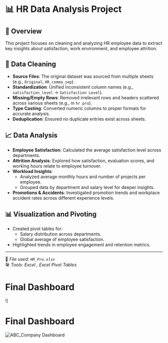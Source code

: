 # 📊 HR Data Analysis Project

## 📝 Overview
This project focuses on cleaning and analyzing HR employee data to extract key insights about satisfaction, work environment, and employee attrition.

## 🧹 Data Cleaning
- **Source Files**: The original dataset was sourced from multiple sheets (e.g., `Original`, `HR_comma_sep`).
- **Standardization**: Unified inconsistent column names (e.g., `satisfaction_level` → `Satisfaction Level`).
- **Missing/Empty Rows**: Removed irrelevant rows and headers scattered across various sheets (e.g., in `hr pro`).
- **Type Casting**: Converted numeric columns to proper formats for accurate analysis.
- **Deduplication**: Ensured no duplicate entries exist across sheets.

## 📈 Data Analysis
- **Employee Satisfaction**: Calculated the average satisfaction level across departments.
- **Attrition Analysis**: Explored how satisfaction, evaluation scores, and working hours relate to employee turnover.
- **Workload Insights**:
  - Analyzed average monthly hours and number of projects per employee.
  - Grouped data by department and salary level for deeper insights.
- **Promotions & Accidents**: Investigated promotion trends and workplace accident rates across different experience levels.

## 📊 Visualization and Pivoting
- Created pivot tables for:
  - Salary distribution across departments.
  - Global average of employee satisfaction.
- Highlighted trends in employee engagement and retention metrics.

---

📁 *File used: `HR_Pro.xlsx`*  
🛠 *Tools: Excel , Excel Pivot Tables*

<h1>Final Dashboard</h1>

![<h1>Final Dashboard</h1>

![ABC_Company Dashboard](https://github.com/user-attachments/assets/4dcfd1d6-ac34-4e4b-9148-6aad5819441a)
